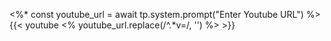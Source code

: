<%* const youtube_url = await tp.system.prompt("Enter Youtube URL") %>{{< youtube <% youtube_url.replace(/^.*v=/, '') %> >}}
